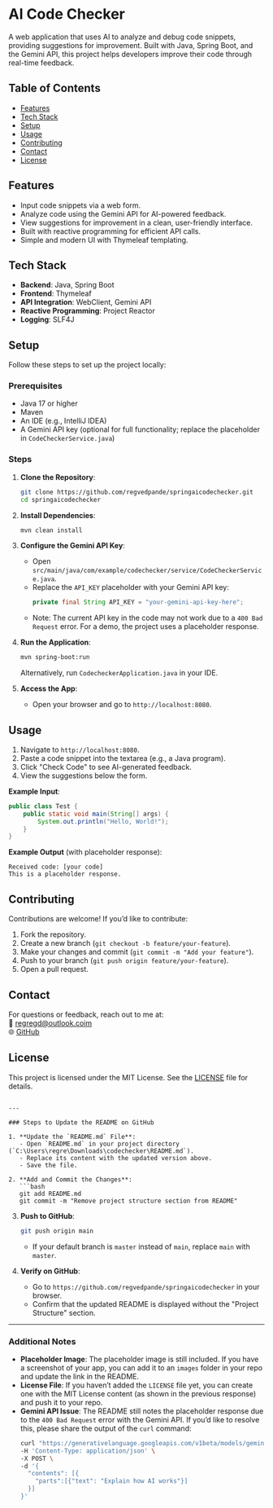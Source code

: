 
# AI Code Checker

A web application that uses AI to analyze and debug code snippets, providing suggestions for improvement. Built with Java, Spring Boot, and the Gemini API, this project helps developers improve their code through real-time feedback.

## Table of Contents
- [Features](#features)
- [Tech Stack](#tech-stack)
- [Setup](#setup)
- [Usage](#usage)
- [Contributing](#contributing)
- [Contact](#contact)
- [License](#license)

## Features
- Input code snippets via a web form.
- Analyze code using the Gemini API for AI-powered feedback.
- View suggestions for improvement in a clean, user-friendly interface.
- Built with reactive programming for efficient API calls.
- Simple and modern UI with Thymeleaf templating.

## Tech Stack
- **Backend**: Java, Spring Boot
- **Frontend**: Thymeleaf
- **API Integration**: WebClient, Gemini API
- **Reactive Programming**: Project Reactor
- **Logging**: SLF4J

## Setup
Follow these steps to set up the project locally:

### Prerequisites
- Java 17 or higher
- Maven
- An IDE (e.g., IntelliJ IDEA)
- A Gemini API key (optional for full functionality; replace the placeholder in `CodeCheckerService.java`)

### Steps
1. **Clone the Repository**:
   ```bash
   git clone https://github.com/regvedpande/springaicodechecker.git
   cd springaicodechecker
   ```

2. **Install Dependencies**:
   ```bash
   mvn clean install
   ```

3. **Configure the Gemini API Key**:
   - Open `src/main/java/com/example/codechecker/service/CodeCheckerService.java`.
   - Replace the `API_KEY` placeholder with your Gemini API key:
     ```java
     private final String API_KEY = "your-gemini-api-key-here";
     ```
   - Note: The current API key in the code may not work due to a `400 Bad Request` error. For a demo, the project uses a placeholder response.

4. **Run the Application**:
   ```bash
   mvn spring-boot:run
   ```
   Alternatively, run `CodecheckerApplication.java` in your IDE.

5. **Access the App**:
   - Open your browser and go to `http://localhost:8080`.

## Usage
1. Navigate to `http://localhost:8080`.
2. Paste a code snippet into the textarea (e.g., a Java program).
3. Click "Check Code" to see AI-generated feedback.
4. View the suggestions below the form.

**Example Input**:
```java
public class Test {
    public static void main(String[] args) {
        System.out.println("Hello, World!");
    }
}
```

**Example Output** (with placeholder response):
```
Received code: [your code]
This is a placeholder response.
```

## Contributing
Contributions are welcome! If you’d like to contribute:
1. Fork the repository.
2. Create a new branch (`git checkout -b feature/your-feature`).
3. Make your changes and commit (`git commit -m "Add your feature"`).
4. Push to your branch (`git push origin feature/your-feature`).
5. Open a pull request.

## Contact
For questions or feedback, reach out to me at:  
📧 [regregd@outlook.coim](mailto:regregd@outlook.coim)  
🌐 [GitHub](https://github.com/regvedpande)

## License
This project is licensed under the MIT License. See the [LICENSE](LICENSE) file for details.
```

---

### Steps to Update the README on GitHub

1. **Update the `README.md` File**:
   - Open `README.md` in your project directory (`C:\Users\regre\Downloads\codechecker\README.md`).
   - Replace its content with the updated version above.
   - Save the file.

2. **Add and Commit the Changes**:
   ```bash
   git add README.md
   git commit -m "Remove project structure section from README"
   ```

3. **Push to GitHub**:
   ```bash
   git push origin main
   ```
   - If your default branch is `master` instead of `main`, replace `main` with `master`.

4. **Verify on GitHub**:
   - Go to `https://github.com/regvedpande/springaicodechecker` in your browser.
   - Confirm that the updated README is displayed without the "Project Structure" section.

---

### Additional Notes
- **Placeholder Image**: The placeholder image is still included. If you have a screenshot of your app, you can add it to an `images` folder in your repo and update the link in the README.
- **License File**: If you haven’t added the `LICENSE` file yet, you can create one with the MIT License content (as shown in the previous response) and push it to your repo.
- **Gemini API Issue**: The README still notes the placeholder response due to the `400 Bad Request` error with the Gemini API. If you’d like to resolve this, please share the output of the `curl` command:
  ```bash
  curl "https://generativelanguage.googleapis.com/v1beta/models/gemini-2.0-flash:generateContent?key=AIzaSyBG46HbZ0O8Sp6UVHC7XaFvF3XxNbRi-2I" \
  -H 'Content-Type: application/json' \
  -X POST \
  -d '{
    "contents": [{
      "parts":[{"text": "Explain how AI works"}]
    }]
  }'
